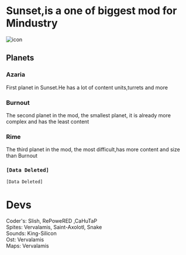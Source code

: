# Sunset,is a one of biggest mod for Mindustry
![icon](https://user-images.githubusercontent.com/81778048/127297725-acb5cece-6c16-4780-8c90-5f955ac88c23.png)


## Planets
### Azaria
First planet in Sunset.He has a lot of content units,turrets and more
### Burnout
The second planet in the mod, the smallest planet, it is already more complex and has the least content
### Rime
The third planet in the mod, the most difficult,has more content and size than Burnout

### `[Data Deleted]`
`[Data Deleted]`

# Devs
Coder's: Slish, RePoweRED ,CaHuTaP\
Spites: Vervalamis, Saint-Axolotl, Snake\
Sounds: King-Silicon\
Ost: Vervalamis\
Maps: Vervalamis
